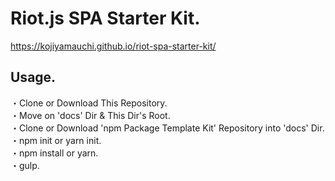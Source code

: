 # Riot.js SPA Starter Kit.

<https://kojiyamauchi.github.io/riot-spa-starter-kit/>

## Usage.

・Clone or Download This Repository.<br>
・Move on 'docs' Dir & This Dir's Root.<br>
・Clone or Download 'npm Package Template Kit' Repository into 'docs' Dir.  
・npm init or yarn init.<br>
・npm install or yarn.<br>
・gulp.
